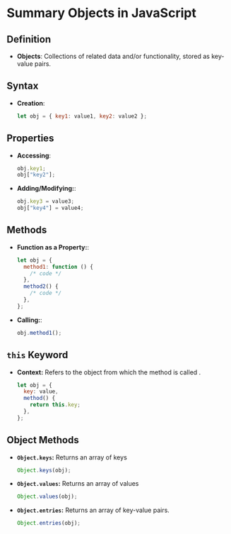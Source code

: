 # Summary Objects in JavaScript

## Definition

- **Objects**: Collections of related data and/or functionality, stored as key-value pairs.

## Syntax

- **Creation**:
  ```javascript
  let obj = { key1: value1, key2: value2 };
  ```

## Properties

- **Accessing**:

  ```javascript
  obj.key1;
  obj["key2"];
  ```

- **Adding/Modifying:**:

  ```javascript
  obj.key3 = value3;
  obj["key4"] = value4;
  ```

## Methods

- **Function as a Property:**:

  ```javascript
  let obj = {
    method1: function () {
      /* code */
    },
    method2() {
      /* code */
    },
  };
  ```

- **Calling:**:

  ```javascript
  obj.method1();
  ```

## `this` Keyword

- **Context:** Refers to the object from which the method is called .

  ```javascript
  let obj = {
    key: value,
    method() {
      return this.key;
    },
  };
  ```

## Object Methods

- **`Object.keys`:** Returns an array of keys

  ```javascript
  Object.keys(obj);
  ```

- **`Object.values`:** Returns an array of values

  ```javascript
  Object.values(obj);
  ```

- **`Object.entries`:** Returns an array of key-value pairs.

  ```javascript
  Object.entries(obj);
  ```
